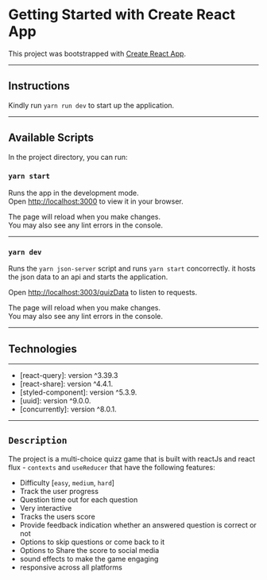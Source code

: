 # Getting Started with Create React App

This project was bootstrapped with [Create React App](https://github.com/facebook/create-react-app).

---

## Instructions

Kindly run `yarn run dev` to start up the application.

---

## Available Scripts

In the project directory, you can run:

### `yarn start`

Runs the app in the development mode.\
Open [http://localhost:3000](http://localhost:3000) to view it in your browser.

The page will reload when you make changes.\
You may also see any lint errors in the console.

---

### `yarn dev`

Runs the `yarn json-server` script and runs `yarn start` concorrectly.
it hosts the json data to an api and starts the application.

Open [http://localhost:3003/quizData](http://localhost:3003/quizData) to listen to requests.

The page will reload when you make changes.\
You may also see any lint errors in the console.

---

## Technologies

---

- [react-query]: version ^3.39.3
- [react-share]: version ^4.4.1.
- [styled-component]: version ^5.3.9.
- [uuid]: version ^9.0.0.
- [concurrently]: version ^8.0.1.

---

## `Description`

The project is a multi-choice quizz game that is built with reactJs and react flux - `contexts` and `useReducer` that have the following features:

- Difficulty [`easy`, `medium`, `hard`]
- Track the user progress
- Question time out for each question
- Very interactive
- Tracks the users score
- Provide feedback indication whether an answered question is correct or not
- Options to skip questions or come back to it
- Options to Share the score to social media
- sound effects to make the game engaging
- responsive across all platforms
